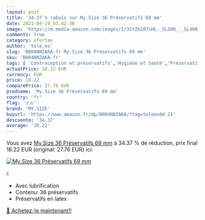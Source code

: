 ```yaml
---
layout: post
title: '34.37 % rabais sur My.Size 36 Préservatifs 69 mm'
date: 2021-04-19 03:42:38
image: 'https://m.media-amazon.com/images/I/31tZb107sHL._SL500_._SL400_.jpg'
comments: true
category: ofertas
author: 'tole.es'
slug: 'B004NNZAKA-fr My.Size 36 Préservatifs 69 mm'
sku: 'B004NNZAKA-fr'
tags: [ 'Contraception et préservatifs','Hygiène et Santé','Préservatifs','Préservatifs masculins','my.size','Érotisme, sexe et sensualité', ]
actualPrice: 18.22 EUR
currency: EUR
price: 18.22
comparePrice: 27.76 EUR
prodname: 'My.Size 36 Préservatifs 69 mm'
country: 'fr'
flag: '🇫🇷'
brand: 'MY.SIZE'
buyurl: 'https://www.amazon.fr/dp/B004NNZAKA/?tag=tolees0d-21'
descuento: '34.37'
average: '18.22'
---
```


Vous avez [My.Size 36 Préservatifs 69 mm](https://www.amazon.fr/dp/B004NNZAKA/?tag=tolees0d-21)  à  34.37 % de réduction, prix final  18.22 EUR (original: 27.76 EUR) ici:

[![My.Size 36 Préservatifs 69 mm](https://m.media-amazon.com/images/I/31tZb107sHL._SL500_._SL400_.jpg)](https://www.amazon.fr/dp/B004NNZAKA/?tag=tolees0d-21)

ℹ️:

- Avec lubrification
- Contenu: 36 préservatifs
- Préservatifs en latex

[🛒 Achetez-le maintenant!!](https://www.amazon.fr/dp/B004NNZAKA/?tag=tolees0d-21)
